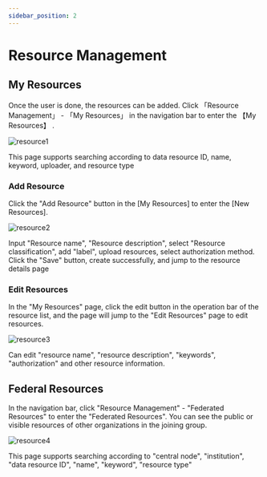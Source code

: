 ```yaml
---
sidebar_position: 2
---
```


# Resource Management

## My Resources
Once the user is done, the resources can be added.
Click 「Resource Management」 - 「My Resources」 in the navigation bar to enter the 【My Resources】 .

![resource1](/img/resource1.png) 

This page supports searching according to data resource ID, name, keyword, uploader, and resource type

### Add Resource

Click the "Add Resource" button in the [My Resources] to enter the [New Resources].

![resource2](/img/resource2.png) 

Input "Resource name", "Resource description", select "Resource classification", add "label", upload resources, select authorization method. Click the "Save" button, create successfully, and jump to the resource details page

### Edit Resources

In the "My Resources" page, click the edit button in the operation bar of the resource list, and the page will jump to the "Edit Resources" page to edit resources.

![resource3](/img/resource3.png) 

Can edit "resource name", "resource description", "keywords", "authorization" and other resource information.


## Federal Resources

In the navigation bar, click "Resource Management" - "Federated Resources" to enter the "Federated Resources". You can see the public or visible resources of other organizations in the joining group.

![resource4](/img/resource4.png) 

This page supports searching according to "central node", "institution", "data resource ID", "name", "keyword", "resource type"